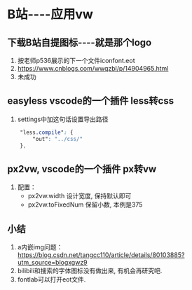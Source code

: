 # B站----应用vw

## 下载B站自提图标----就是那个logo
1. 按老师p536展示的下一个文件iconfont.eot
2. https://www.cnblogs.com/wwqzbl/p/14904965.html
3. 未成功

## easyless vscode的一个插件 less转css
1. settings中加这句话设置导出路径
```css
    "less.compile": {
        "out": "../css/"
    },
```

## px2vw,  vscode的一个插件 px转vw
1. 配置：
    - px2vw.width 设计宽度, 保持默认即可
    - px2vw.toFixedNum 保留小数, 本例是375

## 小结
1. a内嵌img问题：https://blog.csdn.net/tangcc110/article/details/80103885?utm_source=blogxgwz9
2. bilibili和搜索的字体图标没有做出来, 有机会再研究吧. 
3. fontlab可以打开eot文件. 